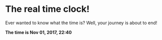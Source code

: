# The real time clock!

Ever wanted to know what the time is? Well, your journey is about to end!

**The time is Nov 01, 2017, 22:40**